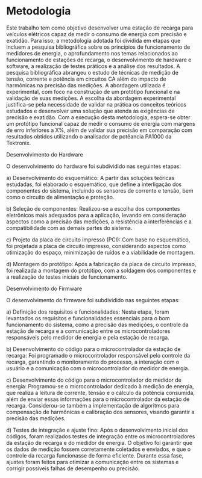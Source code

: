 # Metodologia

Este trabalho tem como objetivo desenvolver uma estação de recarga para veículos elétricos capaz de medir o consumo de energia com precisão e exatidão. Para isso, a metodologia adotada foi dividida em etapas que incluem a pesquisa bibliográfica sobre os princípios de funcionamento de medidores de energia, o aprofundamento nos temas relacionados ao funcionamento de estações de recarga, o desenvolvimento de hardware e software, a realização de testes práticos e a análise dos resultados. A pesquisa bibliográfica abrangeu o estudo de técnicas de medição de tensão, corrente e potência em circuitos CA além do impacto de harmônicas na precisão das medições. A abordagem utilizada é experimental, com foco na construção de um protótipo funcional e na validação de suas medições. A escolha da abordagem experimental justifica-se pela necessidade de validar na prática os conceitos teóricos estudados e desenvolver uma solução que atenda às exigências de precisão e exatidão. Com a execução desta metodologia, espera-se obter um protótipo funcional capaz de medir o consumo de energia com margens de erro inferiores a X%, além de validar sua precisão em comparação com resultados obtidos utilizando o analisador de potêancia PA1000 da Tektronix.

Desenvolvimento do Hardware

O desenvolvimento do hardware foi subdividido nas seguintes etapas:

a) Desenvolvimento do esquemático: A partir das soluções teóricas estudadas, foi elaborado o esquemático, que define a interligação dos componentes do sistema, incluindo os sensores de corrente e tensão, bem como o circuito de alimentação e proteção.

b) Seleção de componentes: Realizou-se a escolha dos componentes eletrônicos mais adequados para a aplicação, levando em consideração aspectos como a precisão das medições, a resistência a interferências e a compatibilidade com as demais partes do sistema.

c) Projeto da placa de circuito impresso (PCI): Com base no esquemático, foi projetada a placa de circuito impresso, considerando aspectos como otimização do espaço, minimização de ruídos e a viabilidade de montagem.

d) Montagem do protótipo: Após a fabricação da placa de circuito impresso, foi realizada a montagem do protótipo, com a soldagem dos componentes e a realização de testes iniciais de funcionamento.

Desenvolvimento do Firmware

O desenvolvimento do firmware foi subdividido nas seguintes etapas:

a) Definição dos requisitos e funcionalidades: Nesta etapa, foram levantados os requisitos e funcionalidades essenciais para o bom funcionamento do sistema, como a precisão das medições, o controle da estação de recarga e a comunicação entre os microcontroladores responsáveis pelo medidor de energia e pela estação de recarga.

b) Desenvolvimento do código para o microcontrolador da estação de recarga: Foi programado o microcontrolador responsável pelo controle da recarga, garantindo o monitoramento do processo, a interação com o usuário e a comunicação com o microcontrolador do medidor de energia.

c) Desenvolvimento do código para o microcontrolador do medidor de energia: Programou-se o microcontrolador dedicado à medição de energia, que realiza a leitura de corrente, tensão e o cálculo da potência consumida, além de enviar essas informações para o microcontrolador da estação de recarga. Considerou-se também a implementação de algoritmos para compensação de harmônicas e calibração dos sensores, visando garantir a precisão das medições.

d) Testes de integração e ajuste fino: Após o desenvolvimento inicial dos códigos, foram realizados testes de integração entre os microcontroladores da estação de recarga e do medidor de energia. O objetivo foi garantir que os dados de medição fossem corretamente coletados e enviados, e que o controle da recarga funcionasse de forma eficiente. Durante essa fase, ajustes foram feitos para otimizar a comunicação entre os sistemas e corrigir possíveis falhas de desempenho ou precisão.
